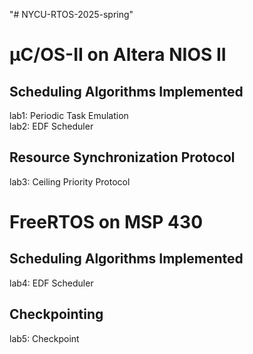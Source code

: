 "# NYCU-RTOS-2025-spring" 

# μC/OS-II on Altera NIOS II

## Scheduling Algorithms Implemented
lab1: Periodic Task Emulation  
lab2: EDF Scheduler  

## Resource Synchronization Protocol
lab3: Ceiling Priority Protocol

# FreeRTOS on MSP 430

## Scheduling Algorithms Implemented
lab4: EDF Scheduler

## Checkpointing
lab5: Checkpoint